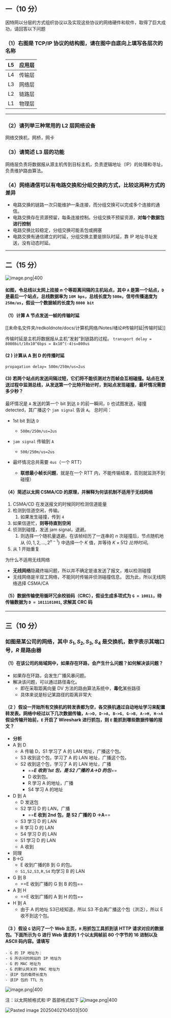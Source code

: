 ## 一（10 分）
因特网以分层的方式组织协议以及实现这些协议的网络硬件和软件，取得了巨大成功，请回答以下问题
### （1）右图是 TCP/IP 协议的结构图，请在图中自底向上填写各层次的名称


| L5  | 应用层 |
| --- | --- |
| L4  | 传输层 |
| L3  | 网络层 |
| L2  | 链路层 |
| L1  | 物理层 |

---
### （2）请列举三种常用的 L2 层网络设备

网络交换机，网桥，网卡

### （3）请简述 L3 层的功能
网络层负责将数据报从源主机传到目标主机，负责逻辑地址（IP）的处理和寻址，负责维护路由算法。

### （4）网络通信可以有电路交换和分组交换的方式，比较这两种方式的差异
- 电路交换的链路一次只能维护一条连接，而分组交换可以完成多个连接的通信。
- 电路交换存在资源预留，每条连接控制。分组交换不预留资源，**对每个数据包进行控制**
- 电路交换比较稳定，分组交换可能丢包或拥塞
- 电路交换有通信建立的时延，分组交换主要是排队时延，靠 IP 地址寻址发送，没有动态时延。

---
## 二（15 分）
![image.png|400](https://kold.oss-cn-shanghai.aliyuncs.com/20250613134018.png)
#### 如图，令总线以太网上挂接 $n$ 个等距离间隔的主机站点，其中 `A` 是第一个站点，`D` 是最后一个站点，总线数据率为 `10M bps`，总线长度为 `500m`，信号传播速度为 `250m/us`，假设一个数据帧的长度为 `8000 bit`
#### （1）计算 A 节点发送一帧的传输时延
[[未命名文件夹/redkoldnote/docs/计算机网络/Notes/绪论#传输时延|传输时延]]

传输时延是主机将数据报从主机“发射”到链路的过程。
`transport delay = 8000bit/10x10^6bps = 8x10^(-4)s=800us`

#### (2 ) 计算从 A 到 D 的传播时延
`propagation delay= 500m/250m/us=2us`


#### (3) 若两个站点的发送间隔过短，它们将不能侦测对方而帧会互相碰撞。站点在发送过程中监测总线，从发送第一个比特开始计时，到站点发现碰撞，最坏情况需要多少秒？

最坏情况是 `A` 发送的第一个 bit 到达 `D` 的前一瞬间，`D` 也试图发送，碰撞 detected，其广播这个 `jam signal` 告诉 `A`。
总时间：

- 1st bit 到达 `D`
	- `500m/250m/us=2us`

- `jam signal` 传输到 `A`
	- `500/250m/us=2us`

- 最坏情况总共需要 `4us`（一个 RTT）
	- **联想最小帧长问题**，就是在一个 RTT 内，不能传输结束，否则就监测不到碰撞）

#### （4）简述以太网 CSMA/CD 的原理，并解释为何该机制不适用于无线网络

1. CSMA/CD 在发送报文的时候同时检测信道能量
2. 检测到信道空闲，传输。
	1. 如果发生碰撞，传到 `4`
3. 如果信道忙，**则等待直到空闲**
4. 侦测到碰撞，发送 jam signal，退避。
	1. 则选择一个随机量退避。在该帧经历了一连串的 $n$ 次碰撞后，节点随机地从 $\{ 0,1,2,\dots,2^{n-1}\}$ 中选择一个 $K$ 值，并等待 $K\times 512 \;比特时间$。
5. 从 1 开始重复

为什么不适用无线网络
- **无线网络**隐藏终端问题，所以并不确定是谁发送了报文，难以检测碰撞
- 无线网络是半双工网络，不能同时传输并侦测碰撞信息。
因为此，所以无线网络选择 CSMA/CA


#### （5）数据传输使用循环冗余校验码（CRC），假设生成多项式为 `G = 10011`，待传输数据为 `D = 1011101001`, 求解其 CRC 码



---
## 三（10 分）
### 如图是某公司的网络，其中 $S_{1},S_{2},S_{3},S_{4}$ 是交换机，数字表示其端口号，$R$ 是路由器
#### （1）在该公司的局域网中，如果存在环路，会产生什么问题？如何解决该问题？

- 如果存在环路，会发生广播风暴问题。
- 解决该问题，可以通过路径毒化。
	- 即在采取距离向量 DV 方法的路由算法系统中，**毒化**某些路径
	- 具体来说是标记某路径的距离非常大


#### （2 ）假设一开始所有交换机的转发表都为空，各交换机通过自动地址学习来配置转发表。网络中经过以下几次数据传输，`A->D, D->A, B->G, G->B, A->H, H->A` 假设传输开始前，`E` 开启了 Wireshark 进行抓包，则 `E` 能抓到哪些数据传输的报文？

- **分析**
- A 到 D
	- A 传输 D，S1 学习了 A 的 LAN 地址，广播这个包。
	- S3 收到这个包，学习了 A 的 LAN 地址，广播这个包，
	- S2 收到这个包，学习了 A 的 LAN 地址，广播
		- ==***E 收到 1st 包，是 S2 广播的 A->D 的包***==
		- D 收到包。
		- R 学习 A 的地址，广播
		- S4 学习 A 的地址
- D 到 A
	- D 发送包
	- S2 学习 D 的 LAN，广播
		- ==**E 收到 2nd 包，是 S2 广播的 D ->A**==
	- S3 学习 D 的 LAN
	- R 学习 D 的 LAN
	- S4 学习 D 的 LAN
	- S1 学习 D 的 LAN
	- A 收到
- 同理
- B->G
	- E 收到广播的B 到 G 的包。
	- `S1,S2,S3,R,S4` 均学习 B 的 LAN
- G 到 B
	- ==E 收到广播的 G 到 B 的包==
- A 到 H
	- ==E 收到广播的 A 到 H 的包==
- H 到 A
	- 由于 A 的地址 S3已经知道，所以 S3 不会再广播这个包（洪泛），所以 E 收不到这个包。



#### （3 ）假设 `G` 访问了一个 Web 主页，`H` 用抓包工具抓到该 HTTP 请求对应的数据包。下面所示为 G 进行 Web 请求的 1 个以太网帧前 80 个字节的 16 进制以及 ASCII 码内容。请填写

	- G 的 IP 地址为：
	- G 所访问的网站的 IP 地址为
	- G 的 MAC 地址为
	- G 的默认网关的 MAC 地址为
	- 该IP 包的载荷长度为
	- 该IP 包的 TTL 为

![image.png|400](https://kold.oss-cn-shanghai.aliyuncs.com/20250613150442.png)

注：以太网帧格式和 IP 首部格式如下
![image.png|400](https://kold.oss-cn-shanghai.aliyuncs.com/20250613151012.png)

![Pasted image 20250402104503|500](https://kold.oss-cn-shanghai.aliyuncs.com/Pasted%20image%2020250402104503.png)
